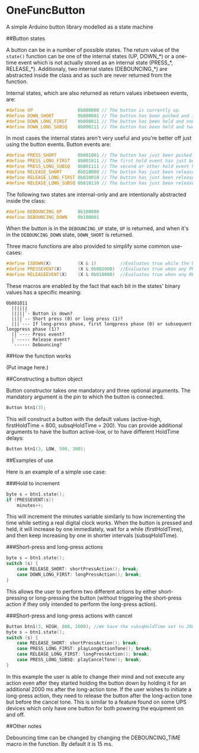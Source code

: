 # OneFuncButton
A simple Arduino button library modelled as a state machine

##Button states

A button can be in a number of possible states. The return value of the `state()` function can be one of the internal states (UP, DOWN\_\*) or a one-time event which is not actually stored as an internal state (PRESS\_\*, RELEASE\_\*). Additionaly, two internal states (DEBOUNCING\_\*) are abstracted inside the class and as such are never returned from the function.

Internal states, which are also returned as return values inbetween events, are:  
```c++
#define UP                 0b000000 // The button is currently up.
#define DOWN_SHORT         0b000001 // The button has been pushed and is held down.
#define DOWN_LONG_FIRST    0b000011 // The button has been held and one hold event has occured.
#define DOWN_LONG_SUBSQ    0b000111 // The button has been held and two or more hold events have occured.
```

In most cases the internal states aren't very useful and you're better off just using the button events. Button events are:  
```c++
#define PRESS_SHORT        0b001001 // The button has just been pushed down.
#define PRESS_LONG_FIRST   0b001011 // The first hold event has just been triggered.
#define PRESS_LONG_SUBSQ   0b001111 // The second or other hold event has just been triggered.
#define RELEASE_SHORT      0b010000 // The button has just been released, and was not held long enough for a hold event to occur.
#define RELEASE_LONG_FIRST 0b010010 // The button has just been released after one hold event occured.
#define RELEASE_LONG_SUBSQ 0b010110 // The button has just been released after two or more hold events occured.
```	

The following two states are internal-only and are intentionally abstracted inside the class:
```c++
#define DEBOUNCING_UP      0b100000
#define DEBOUNCING_DOWN    0b100001
```
When the button is in the `DEBOUNCING_UP` state, `UP` is returned, and when it's in the `DEBOUNCING_DOWN` state, `DOWN_SHORT` is returned.

Three macro functions are also provided to simplify some common use-cases:
```c++
#define ISDOWN(X)          (X & 1)         //Evaluates true while the button is down
#define PRESSEVENT(X)      (X & 0b001000)  //Evaluates true when any PRESS event occurs
#define RELEASEEVENT(X)    (X & 0b010000)  //Evaluates true when any RELEASE event occurs
```

These macros are enabled by the fact that each bit in the states' binary values has a specific meaning:
```
0b001011
  ||||||
  |||||`- Button is down?
  ||||`-- Short press (0) or long press (1)?
  |||`--- If long-press phase, first longpress phase (0) or subsequent longpress phase (1)?
  ||`---- Press event?
  |`----- Release event?
  `------ Debouncing?
```

##How the function works

(Put image here.)

##Constructing a button object

Button constructor takes one mandatory and three optional arguments. The mandatory argument is the pin to which the button is connected.

```c++
Button btn1(3);
```

This will construct a button with the default values (active-high, firstHoldTime = 800, subsqHoldTime = 200). You can provide additional arguments to have the button active-low, or to have different HoldTime delays:

```c++
Button btn1(3, LOW, 500, 300);
```
		
##Examples of use

Here is an example of a simple use case:

###Hold to increment

```c++
byte s = btn1.state();
if (PRESSEVENT(s))
    minutes++;
```

This will increment the minutes variable similarly to how incrementing the time while setting a real digital clock works. When the button is pressed and held, it will increase by one immediately, wait for a while (firstHoldTime), and then keep increasing by one in shorter intervals (subsqHoldTime).

###Short-press and long-press actions

```c++
byte s = btn1.state();
switch (s) {
    case RELEASE_SHORT: shortPressAction(); break;
    case DOWN_LONG_FIRST: longPressAction(); break;
}
```

This allows the user to perform two different actions by either short-pressing or long-pressing the button (without triggering the short-press action if they only intended to perform the long-press action).

###Short-press and long-press actions with cancel

```c++
Button btn1(3, HIGH, 800, 2000); //We have the subsqHoldTime set to 2000 so that the user has enough time to release the button inbetween the moments when the long action tone is played and when the action would be cancelled
byte s = btn1.state();
switch (s) {
    case RELEASE_SHORT: shortPressAction(); break;
    case PRESS_LONG_FIRST: playLongActionTone(); break;
    case RELEASE_LONG_FIRST: longPressAction(); break;
    case PRESS_LONG_SUBSQ: playCancelTone(); break;
}
```
In this example the user is able to change their mind and not execute any action even after they started holding the button down by holding it for an additional 2000 ms after the long-action tone. If the user wishes to initiate a long-press action, they need to release the button after the long-action tone but before the cancel tone. This is similar to a feature found on some UPS devices which only have one button for both powering the equipment on and off.

##Other notes

Debouncing time can be changed by changing the DEBOUNCING_TIME macro in the function. By default it is 15 ms.
